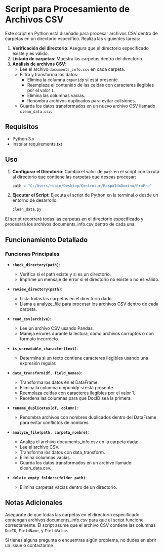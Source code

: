 # Script para Procesamiento de Archivos CSV

Este script en Python está diseñado para procesar archivos CSV dentro de carpetas en un directorio específico. Realiza las siguientes tareas:

1. **Verificación del directorio**: Asegura que el directorio especificado existe y es válido.
2. **Listado de carpetas**: Muestra las carpetas dentro del directorio.
3. **Análisis de archivos CSV**:
   - Lee el archivo `documents_info.csv` en cada carpeta.
   - Filtra y transforma los datos:
     - Elimina la columna `cmpunidp` si está presente.
     - Reemplaza el contenido de las celdas con caracteres ilegibles por el valor `1`.
     - Elimina las columnas vacías.
     - Renombra archivos duplicados para evitar colisiones.
   - Guarda los datos transformados en un nuevo archivo CSV llamado `clean_data.csv`.

## Requisitos

- Python 3.x
- Instalar requirements.txt

## Uso

1. **Configurar el Directorio**: Cambia el valor de `path` en el script con la ruta al directorio que contiene las carpetas que deseas procesar:

   ```python
   path = "C:/Users/robin/Desktop/Centrosur/RespaldoDomino/ProPru"

2. **Ejecutar el Script**: Ejecuta el script de Python en la terminal o desde un entorno de desarrollo:


   ```python
   clean_data.py
El script recorrerá todas las carpetas en el directorio especificado y procesará los archivos documents_info.csv dentro de cada una.


## Funcionamiento Detallado

### Funciones Principales

- **`check_directory(path)`**:
  - Verifica si el path existe y si es un directorio.
  - Imprime un mensaje de error si el directorio no existe o no es válido.

- **`review_directory(path)`**:
  - Lista todas las carpetas en el directorio dado.
  - Llama a analyze_file para procesar los archivos CSV dentro de cada carpeta.

- **`read_csv(archive)`**:
  - Lee un archivo CSV usando Pandas.
  - Maneja errores durante la lectura, como archivos corruptos o con formato incorrecto.

- **`is_unreadable_character(text)`**:
  - Determina si un texto contiene caracteres ilegibles usando una expresión regular.

- **`data_transform(df, field_names)`**:
  - Transforma los datos en el DataFrame:
  - Elimina la columna cmpunidp si está presente.
  - Reemplaza celdas con caracteres ilegibles por el valor 1.
  - Reordena las columnas para que DocID sea la primera.

- **`rename_duplicates(df, column)`**:
  - Renombra archivos con nombres duplicados dentro del DataFrame para evitar conflictos de nombres.

- **`analyze_file(path, carpeta_nombre)`**:
  - Analiza el archivo documents_info.csv en la carpeta dada:
  - Lee el archivo CSV.
  - Transforma los datos con data_transform.
  - Elimina columnas vacías.
  - Guarda los datos transformados en un archivo llamado clean_data.csv.

- **`delete_empty_folders(folder_path)`**:
  - Elimina carpetas vacías dentro de un directorio.

## Notas Adicionales
Asegúrate de que todas las carpetas en el directorio especificado contengan archivos documents_info.csv para que el script funcione correctamente.
El script asume que el archivo CSV contiene las columnas `DocID`, `FieldName`, y `FieldValue`.

Si tienes alguna pregunta o encuentras algún problema, no dudes en abrir un issue o contactarme  